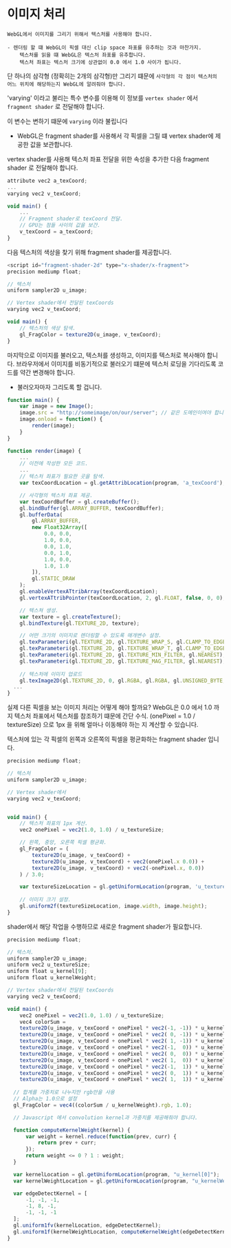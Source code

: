 # 이미지 처리

`WebGL에서 이미지를 그리기 위해서 텍스처를 사용해야 합니다.`
    
    - 렌더링 할 떄 WebGL이 픽셀 대신 clip space 좌표를 유추하는 것과 마찬가지.
        텍스처를 읽을 떄 WebGL은 텍스처 좌표를 유추합니다.
        텍스처 좌표는 텍스처 크기에 상관없이 0.0 에서 1.0 사이가 됩니다.

단 하나의 삼각형 (정확히는 2개의 삼각형)만 그리기 떄문에 
`사각형의 각 점이 텍스처의 어느 위치에 해당하는지 WebGL에 알려줘야 합니다.`

'varying' 이라고 불리는 특수 변수를 이용해 이 정보를 `vertex shader` 에서 `fragment shader` 로 전달해야 합니다.

이 변수는 변하기 떄문에 `varying` 이라 불립니다

- WebGL은 fragment shader를 사용해서 각 픽셀을 그릴 떄 vertex shader에 제공한 값을 보관합니다.

vertex shader를 사용해 텍스처 좌표 전달을 위한 속성을 추가한 다음 fragment shader 로 전달해야 합니다.

``` javascript
attribute vec2 a_texCoord;
...
varying vec2 v_texCoord; 

void main() {
    ...
    // Fragment shader로 texCoord 전달. 
    // GPU는 점들 사이의 값을 보간.
    v_texCoord = a_texCoord; 
}
```

다음 텍스처의 색상을 찾기 위해 fragment shader를 제공합니다.

``` javascript
<script id="fragment-shader-2d" type="x-shader/x-fragment">
precision mediump float; 

// 텍스처
uniform sampler2D u_image; 

// Vertex shader에서 전달된 texCoords 
varying vec2 v_texCoord; 

void main() {
    // 텍스처의 색상 탐색.
    gl_FragColor = texture2D(u_image, v_texCoord); 
}
```


마지막으로 이미지를 불러오고, 텍스처를 생성하고, 이미지를 텍스처로 복사해야 합니다.
브라우저에서 이미지를 비동기적으로 불러오기 떄문에 텍스처 로딩을 기다리도록 코드를 약간 변경해야 합니다.

- 불러오자마자 그리도록 할 겁니다.



``` javascript
function main() {
    var image = new Image();
    image.src = "http://someimage/on/our/server"; // 같은 도메인이여야 합니다!!
    image.onload = function() {
        render(image);
    }
}

function render(image) {
    ...
    // 이전에 작성한 모든 코드.
    ... 
    // 텍스처 좌표가 필요한 곳을 탐색.
    var texCoordLocation = gl.getAttribLocation(program, 'a_texCoord'); 

    // 사각형의 텍스처 좌표 제공.
    var texCoordBuffer = gl.createBuffer();
    gl.bindBuffer(gl.ARRAY_BUFFER, texCoordBuffer);
    gl.bufferData(
        gl.ARRAY_BUFFER,
        new Float32Array([
            0.0, 0.0,
            1.0, 0.0,
            0.0, 1.0, 
            0.0, 1.0,
            1.0, 0.0,
            1.0, 1.0 
        ]),
        gl.STATIC_DRAW
    );
    gl.enableVertexATtribArray(texCoordLocation);
    gl.vertexATtribPointer(texCoordLocation, 2, gl.FLOAT, false, 0, 0); 

    // 텍스쳐 생성.
    var texture = gl.createTexture();
    gl.bindTexture(gl.TEXTURE_2D, texture); 

    // 어떤 크기의 이미지로 렌더링할 수 있도록 매개변수 설정.
    gl.texParameteri(gl.TEXTURE_2D, gl.TEXTURE_WRAP_S, gl.CLAMP_TO_EDGE);
    gl.texParameteri(gl.TEXTURE_2D, gl.TEXTURE_WRAP_T, gl.CLAMP_TO_EDGE);
    gl.texParameteri(gl.TEXTURE_2D, gl.TEXTURE_MIN_FILTER, gl.NEAREST);
    gl.texParameteri(gl.TEXTURE_2D, gl.TEXTURE_MAG_FILTER, gl.NEAREST);
    
    // 텍스처에 이미지 업로드
    gl.texImage2D(gl.TEXTURE_2D, 0, gl.RGBA, gl.RGBA, gl.UNSIGNED_BYTE, image);
  ...
}
```


실제 다른 픽셀을 보는 이미지 처리는 어떻게 해야 할까요?
WebGL은 0.0 에서 1.0 까지 텍스처 좌표에서 텍스처를 참조하기 떄문에 간단 수식.
(onePixel = 1.0 / textureSize) 으로 1px 을 위해 얼마나 이동해야 하는 지 계산할 수 있습니다.


텍스처에 있는 각 픽셀의 왼쪽과 오른쪽의 픽셀을 평균화하는 fragment shader 입니다.

``` javascript
precision mediump float;

// 텍스처
uniform sampler2D u_image;

// Vertex shader에서 
varying vec2 v_texCoord; 


void main() {
    // 텍스처 좌표의 1px 계산.
    vec2 onePixel = vec2(1.0, 1.0) / u_textureSize;

    // 왼쪽, 중앙, 오른쪽 픽셀 평균화.
    gl_FragColor = (
        texture2D(u_image, v_texCoord) + 
        texture2D(u_image, v_texCoord) + vec2(onePixel.x 0.0)) +
        texture2D(u_image, v_texCoord) + vec2(-onePixel.x, 0.0)) 
    ) / 3.0; 

    var textureSizeLocation = gl.getUniformLocation(program, 'u_textureSize'); 
    
    // 이미지 크기 설정.
    gl.uniform2f(textureSizeLocation, image.width, image.height); 
}
```








shader에서 해당 작업을 수행하므로 새로운 fragment shader가 필요합니다.

``` javascript
precision mediump float;

// 텍스처.
uniform sampler2D u_image;
uniform vec2 u_textureSize;
uniform float u_kernel[9];
uniform float u_kernelWeight; 

// Vertex shader에서 전달된 texCoords 
varying vec2 v_texCoord;

void main() {
    vec2 onePixel = vec2(1.0, 1.0) / u_textureSize;
    vec4 colorSum = 
    texture2D(u_image, v_texCoord + onePixel * vec2(-1, -1)) * u_kernel[0] +
    texture2D(u_image, v_texCoord + onePixel * vec2( 0, -1)) * u_kernel[1] +
    texture2D(u_image, v_texCoord + onePixel * vec2( 1, -1)) * u_kernel[2] +
    texture2D(u_image, v_texCoord + onePixel * vec2(-1,  0)) * u_kernel[3] +
    texture2D(u_image, v_texCoord + onePixel * vec2( 0,  0)) * u_kernel[4] +
    texture2D(u_image, v_texCoord + onePixel * vec2( 1,  0)) * u_kernel[5] +
    texture2D(u_image, v_texCoord + onePixel * vec2(-1,  1)) * u_kernel[6] +
    texture2D(u_image, v_texCoord + onePixel * vec2( 0,  1)) * u_kernel[7] +
    texture2D(u_image, v_texCoord + onePixel * vec2( 1,  1)) * u_kernel[8] ;
 
  // 합계를 가중치로 나누지만 rgb만을 사용
  // Alpha는 1.0으로 설정
  gl_FragColor = vec4((colorSum / u_kernelWeight).rgb, 1.0);

  // Javascript 에서 convolution kernel과 가중치를 제공해줘야 합니다.

  function computeKernelWeight(kernel) {
      var weight = kernel.reduce(function(prev, curr) {
          return prev + curr; 
      });
      return weight <= 0 ? 1 : weight; 
  }

  var kernelLocation = gl.getUniformLocation(program, "u_kernel[0]");
  var kernelWeightLocation = gl.getUniformLocation(program, "u_kernelWeight"); 

  var edgeDetectKernel = [
      -1, -1, -1,
      -1, 8, -1,
      -1, -1, -1
  ];
  gl.uniform1fv(kernelLocation, edgeDetectKernel);
  gl.uniform1f(kernelWeightLocation, computeKernelWeight(edgeDetectKernel)); 
}
```